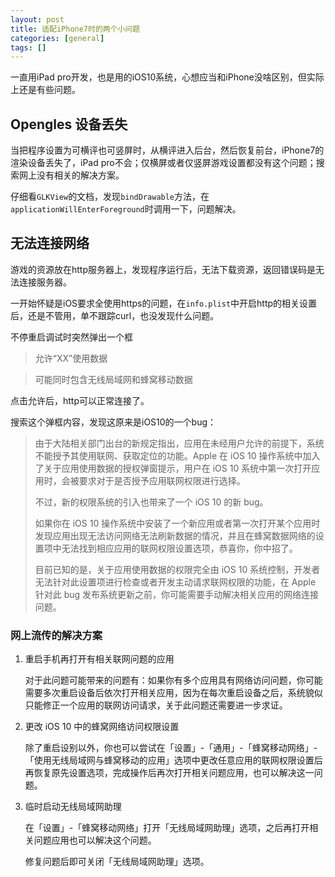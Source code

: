```yaml
---
layout: post
title: 适配iPhone7时的两个小问题
categories: [general]
tags: []
---
```


一直用iPad pro开发，也是用的iOS10系统，心想应当和iPhone没啥区别，但实际上还是有些问题。

## Opengles 设备丢失
当把程序设置为可横评也可竖屏时，从横评进入后台，然后恢复前台，iPhone7的渲染设备丢失了，iPad pro不会；仅横屏或者仅竖屏游戏设置都没有这个问题；搜索网上没有相关的解决方案。

仔细看`GLKView`的文档，发现`bindDrawable`方法，在`applicationWillEnterForeground`时调用一下，问题解决。

## 无法连接网络
游戏的资源放在http服务器上，发现程序运行后，无法下载资源，返回错误码是无法连接服务器。

一开始怀疑是iOS要求全使用https的问题，在`info.plist`中开启http的相关设置后，还是不管用，单不跟踪curl，也没发现什么问题。

不停重启调试时突然弹出一个框 

>允许“XX”使用数据

>可能同时包含无线局域网和蜂窝移动数据

点击允许后，http可以正常连接了。

搜索这个弹框内容，发现这原来是iOS10的一个bug：
 
> 由于大陆相关部门出台的新规定指出，应用在未经用户允许的前提下，系统不能授予其使用联网、获取定位的功能。Apple 在 iOS 10 操作系统中加入了关于应用使用数据的授权弹窗提示，用户在 iOS 10 系统中第一次打开应用时，会被要求对于是否授予应用联网权限进行选择。
> 
> 不过，新的权限系统的引入也带来了一个 iOS 10 的新 bug。
> 
> 如果你在 iOS 10 操作系统中安装了一个新应用或者第一次打开某个应用时发现应用出现无法访问网络无法刷新数据的情况，并且在蜂窝数据网络的设置项中无法找到相应应用的联网权限设置选项，恭喜你，你中招了。
> 
> 目前已知的是，关于应用使用数据的权限完全由 iOS 10 系统控制，开发者无法针对此设置项进行检查或者开发主动请求联网权限的功能，在 Apple 针对此 bug 发布系统更新之前，你可能需要手动解决相关应用的网络连接问题。

### 网上流传的解决方案

1. 重启手机再打开有相关联网问题的应用

	对于此问题可能带来的问题有：如果你有多个应用具有网络访问问题，你可能需要多次重启设备后依次打开相关应用，因为在每次重启设备之后，系统貌似只能修正一个应用的联网访问请求，关于此问题还需要进一步求证。

1. 更改 iOS 10 中的蜂窝网络访问权限设置

	除了重启设别以外，你也可以尝试在「设置」-「通用」-「蜂窝移动网络」-「使用无线局域网与蜂窝移动的应用」选项中更改任意应用的联网权限设置后再恢复原先设置选项，完成操作后再次打开相关问题应用，也可以解决这一问题。

1. 临时启动无线局域网助理

	在「设置」-「蜂窝移动网络」打开「无线局域网助理」选项，之后再打开相关问题应用也可以解决这个问题。
	
	修复问题后即可关闭「无线局域网助理」选项。
	
